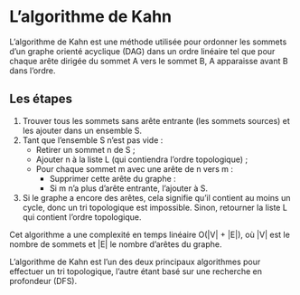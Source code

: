 # **L’algorithme de Kahn**
L’algorithme de Kahn est une méthode utilisée pour ordonner les sommets d’un graphe orienté acyclique (DAG) dans un ordre linéaire tel que pour chaque arête dirigée du sommet A vers le sommet B, A apparaisse avant B dans l’ordre.

## Les étapes
1. Trouver tous les sommets sans arête entrante (les sommets sources) et les ajouter dans un ensemble S.
2. Tant que l’ensemble S n’est pas vide :
    * Retirer un sommet n de S ;
    * Ajouter n à la liste L (qui contiendra l’ordre topologique) ;
    * Pour chaque sommet m avec une arête de n vers m :
        * Supprimer cette arête du graphe :
        * Si m n’a plus d’arête entrante, l’ajouter à S.
3. Si le graphe a encore des arêtes, cela signifie qu’il contient au moins un cycle, donc un tri topologique est impossible. Sinon, retourner la liste L qui contient l’ordre topologique.

Cet algorithme a une complexité en temps linéaire O(|V| + |E|), où |V| est le nombre de sommets et |E| le nombre d’arêtes du graphe.

L’algorithme de Kahn est l’un des deux principaux algorithmes pour effectuer un tri topologique, l’autre étant basé sur une recherche en profondeur (DFS).